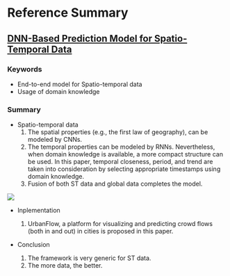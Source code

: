 # Reference Summary

## [DNN-Based Prediction Model for Spatio-Temporal Data](httpdl.acm.orgcitation.cfmid=2997016) 

### Keywords
+ End-to-end model for Spatio-temporal data
+ Usage of domain knowledge

### Summary
+ Spatio-temporal data
  1. The spatial properties (e.g., the first law of geography), can be modeled by CNNs.
  2. The temporal properties can be modeled by RNNs. Nevertheless, when domain knowledge is available, a more compact structure can be used. In this paper, temporal closeness, period, and trend are taken into consideration by selecting appropriate timestamps using domain knowledge.
  3. Fusion of both ST data and global data completes the model.
  
![](imgDeepST.png)

+ Inplementation
  1. UrbanFlow, a platform for visualizing and predicting crowd flows (both in and out) in cities is proposed in this paper. 

+ Conclusion
  1. The framework is very generic for ST data.
  2. The more data, the better.

